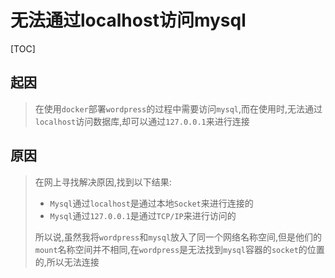# 无法通过localhost访问mysql

[TOC]

## 起因

> 在使用`docker`部署`wordpress`的过程中需要访问`mysql`,而在使用时,无法通过`localhost`访问数据库,却可以通过`127.0.0.1`来进行连接

## 原因

> 在网上寻找解决原因,找到以下结果:
>
> - `Mysql`通过`localhost`是通过本地`Socket`来进行连接的
> - `Mysql`通过`127.0.0.1`是通过`TCP/IP`来进行访问的
>
> 所以说,虽然我将`wordpress`和`mysql`放入了同一个网络名称空间,但是他们的`mount`名称空间并不相同,在`wordpress`是无法找到`mysql`容器的`socket`的位置的,所以无法连接

